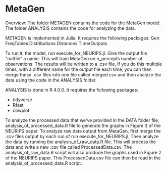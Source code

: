 # MetaGen


Overview:
The folder METAGEN contains the code for the MetaGen model. The folder ANALYSIS contains the code for analyzing the data.

METAGEN is implemented in Julia. It requires the following packages:
Gen
FreqTables
Distributions
Distances
TimerOutputs

To run it, the model, run execute_for_NEURIPS.jl. Give the output file "outfile" a name. This will train MetaGen on n_percepts number of observations. The results will be written to a .csv file. If you do this multiple times, with a different name for the output file each time, you can then merge these .csv files into one file called merged.csv and then analyze the data using the code in the ANALYSIS folder.

ANALYSIS is done in R 4.0.0. It requires the following packages:
* tidyverse
* Rfast
* cowplot

To analyze the processed data that we've provided in the DATA folder file, analysis_of_processed_data.R file to generate the graphs in Figure 3 of the NEURIPS paper. To analyze raw data output from MetaGen, first merge the .csv files output by each run of run execute_for_NEURIPS.jl. Then analyze the data by running the analysis_of_raw_data.R file. This will process the data and write a new .csv file called ProcessedData.csv. The analysis_of_raw_data.R script will also produce the graphs used in Figure 2 of the NEURIPS paper. This ProcessedData.csv file can then be read in the analysis_of_processed_data.R script.
